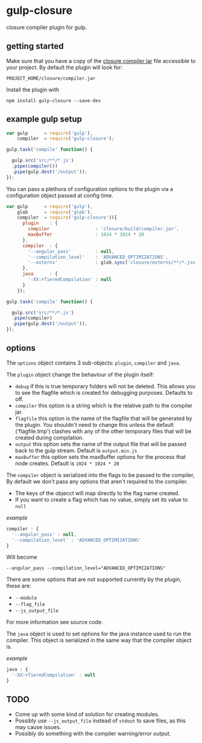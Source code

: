 gulp-closure
============

closure compiler plugin for gulp.

getting started
---------------

Make sure that you have a copy of the [closure compiler jar](https://github.com/google/closure-compiler) file accessible to your project. By default the plugin will look for:

`PROJECT_HOME/closure/compiler.jar`

Install the plugin with

`npm install gulp-closure --save-dev`

example gulp setup
------------------
```javascript
var gulp      = require('gulp'),
    compiler  = require('gulp-closure');

gulp.task('compile' function() {

  gulp.src('src/**/*.js')
  .pipe(compiler())
  .pipe(gulp.dest('/output'));
});
```

You can pass a plethora of configuration options to the plugin via a configuration object passed at config time.

```javascript
var gulp      = require('gulp'),
    glob      = require('glob'),
    compiler  = require('gulp-closure')({
      plugin    : {
        compiler                 : 'closure/build/compiler.jar',
        maxBuffer                : 1024 * 1024 * 20
      },
      compiler  : {
        '--angular_pass'         : null,
        '--compilation_level'    : 'ADVANCED_OPTIMIZATIONS',
        '--externs'              : glob.sync('closure/externs/**/*.jsx')
      },
      java      : {
        '-XX:+TieredCompilation' : null
      }
    });

gulp.task('compile' function() {

  gulp.src('src/**/*.js')
  .pipe(compiler)
  .pipe(gulp.dest('/output'));
});
```

options
-------

The `options` object contains 3 sub-objects: `plugin`, `compiler` and `java`.

The `plugin` object change the behaviour of the plugin itself:
- `debug` if this is true temporary folders will not be deleted. This allows you to see the flagfile which is created for debugging purposes. Defaults to off.
- `compiler` this option is a string which is the relative path to the compiler jar.
- `flagfile` this option is the name of the flagfile that will be generated by the plugin. You shouldn't need to change this unless the default ('flagfile.tmp') clashes with any of the other temporary files that will be created during compilation.
- `output` this option sets the name of the output file that will be passed back to the gulp stream. Default is `output.min.js`
- `maxBuffer` this option sets the maxBuffer options for the process that node creates. Default is `1024 * 1024 * 20`

The `compiler` object is serialized into the flags to be passed to the compiler, By default we don't pass any options that aren't required to the compiler.
- The keys of the objecct will map directly to the flag name created.
- If you want to create a flag which has no value, simply set its value to `null`

_example_
```javascript
compiler : {
  '--angular_pass' : null,
  '--compilation_level' : 'ADVANCED_OPTIMIZATIONS'
}
```

Will become

`--angular_pass --compilation_level="ADVANCED_OPTIMIZATIONS"`

There are some options that are not supported currently by the plugin, these are:
- `--module`
- `--flag_file`
- `--js_output_file`

For more information see source code.

The `java` object is used to set options for the java instance used to run the compiler. This object is serialized in the same way that the compiler object is. 

_example_
```javascript
java : {
  '-XX:+TieredCompilation' : null
}
```

TODO
----
- Come up with some kind of solution for creating modules.
- Possibly use `--js_output_file` instead of `stdout` to save files, as this may cause issues.
- Possibly do something with the compiler warning/error output.